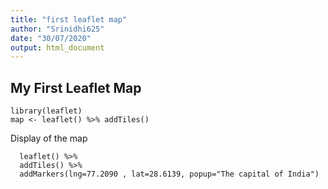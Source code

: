 ```yaml
---
title: "first leaflet map"
author: "Srinidhi625"
date: "30/07/2020"
output: html_document
---
```


## My First Leaflet Map

```{r echo=FALSE, results='hide',message=FALSE}
library(leaflet)
map <- leaflet() %>% addTiles()
```

Display of the map
```{r echo=FALSE,message=FALSE}
  leaflet() %>%
  addTiles() %>%
  addMarkers(lng=77.2090 , lat=28.6139, popup="The capital of India")
